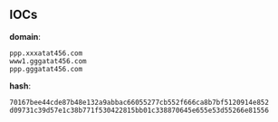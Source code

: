 
## IOCs

__domain__:

```text
ppp.xxxatat456.com
www1.gggatat456.com
ppp.gggatat456.com
```
__hash__:

```text
70167bee44cde87b48e132a9abbac66055277cb552f666ca8b7bf5120914e852
d09731c39d57e1c38b771f530422815bb01c338870645e655e53d55266e81556
```